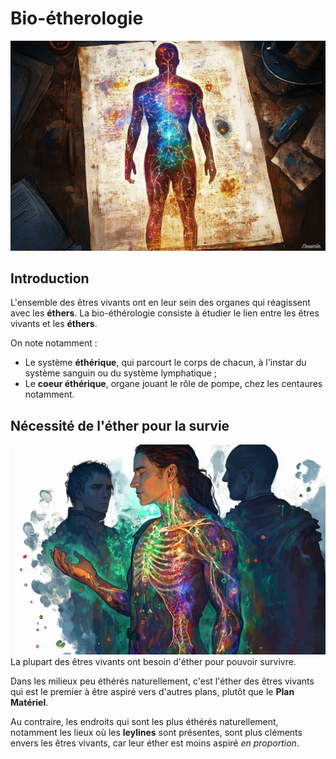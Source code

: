 # Bio-étherologie

![Etheric System](../../_images/etheric_system.png)

## Introduction
L'ensemble des êtres vivants ont en leur sein des organes qui réagissent avec les **éthers**. La bio-éthérologie consiste à étudier le lien entre les êtres vivants et les **éthers**.

On note notamment :
* Le système **éthérique**, qui parcourt le corps de chacun, à l'instar du système sanguin ou du système lymphatique ;
* Le **coeur éthérique**, organe jouant le rôle de pompe, chez les centaures notamment.

## Nécessité de l'éther pour la survie
![Etheric System](../../_images/etheric_system_2.png)
La plupart des êtres vivants ont besoin d'éther pour pouvoir survivre.

Dans les milieux peu éthérés naturellement, c'est l'éther des êtres vivants qui est le premier à être aspiré vers d'autres plans, plutôt que le **Plan Matériel**.

Au contraire, les endroits qui sont les plus éthérés naturellement, notamment les lieux où les **leylines** sont présentes, sont plus cléments envers les êtres vivants, car leur éther est moins aspiré *en proportion*.